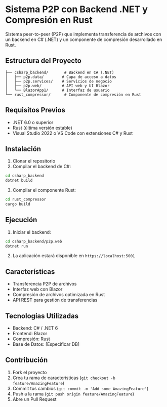 # Sistema P2P con Backend .NET y Compresión en Rust

Sistema peer-to-peer (P2P) que implementa transferencia de archivos con un backend en C# (.NET) y un componente de compresión desarrollado en Rust.

## Estructura del Proyecto

```
├── csharp_backend/       # Backend en C# (.NET)
│   ├── p2p.data/        # Capa de acceso a datos
│   ├── p2p.services/    # Servicios de negocio
│   ├── p2p.web/         # API web y UI Blazor
│   └── BlazorApp1/      # Interfaz de usuario
└── rust_compressor/      # Componente de compresión en Rust
```

## Requisitos Previos

- .NET 6.0 o superior
- Rust (última versión estable)
- Visual Studio 2022 o VS Code con extensiones C# y Rust

## Instalación

1. Clonar el repositorio
2. Compilar el backend de C#:
```sh
cd csharp_backend
dotnet build
```

3. Compilar el componente Rust:
```sh
cd rust_compressor
cargo build
```

## Ejecución

1. Iniciar el backend:
```sh
cd csharp_backend/p2p.web
dotnet run
```

2. La aplicación estará disponible en `https://localhost:5001`

## Características

- Transferencia P2P de archivos
- Interfaz web con Blazor
- Compresión de archivos optimizada en Rust
- API REST para gestión de transferencias

## Tecnologías Utilizadas

- Backend: C# / .NET 6
- Frontend: Blazor
- Compresión: Rust
- Base de Datos: [Especificar DB]

## Contribución

1. Fork el proyecto
2. Crea tu rama de características (`git checkout -b feature/AmazingFeature`)
3. Commit tus cambios (`git commit -m 'Add some AmazingFeature'`)
4. Push a la rama (`git push origin feature/AmazingFeature`)
5. Abre un Pull Request
